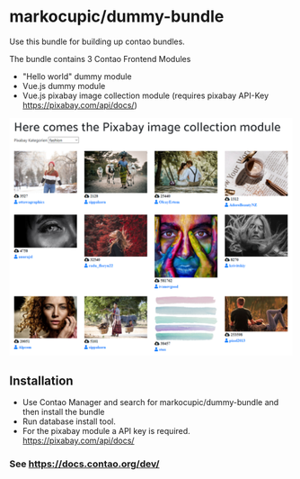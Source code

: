# markocupic/dummy-bundle
Use this bundle for building up contao bundles.

The bundle contains 3 Contao Frontend Modules
* "Hello world" dummy module
* Vue.js dummy module
* Vue.js pixabay image collection module (requires pixabay API-Key https://pixabay.com/api/docs/)

![Alt text](src/Resources/readme/readme_pixabay_module.png?raw=true "Pixabay image collection module")


## Installation 
* Use Contao Manager and search for markocupic/dummy-bundle and then install the bundle
* Run database install tool.
* For the pixabay module a API key is required. https://pixabay.com/api/docs/

### See https://docs.contao.org/dev/
